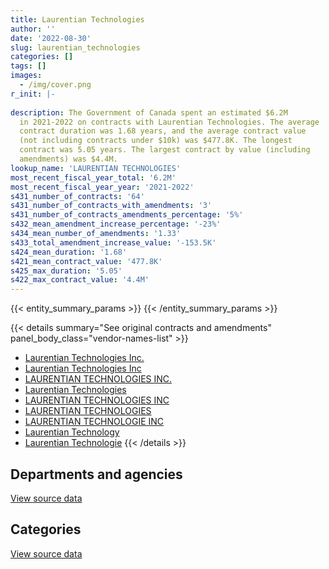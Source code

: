 ```yaml
---
title: Laurentian Technologies
author: ''
date: '2022-08-30'
slug: laurentian_technologies
categories: []
tags: []
images:
  - /img/cover.png
r_init: |-
  
description: The Government of Canada spent an estimated $6.2M
  in 2021-2022 on contracts with Laurentian Technologies. The average
  contract duration was 1.68 years, and the average contract value
  (not including contracts under $10k) was $477.8K. The longest
  contract was 5.05 years. The largest contract by value (including
  amendments) was $4.4M.
lookup_name: 'LAURENTIAN TECHNOLOGIES'
most_recent_fiscal_year_total: '6.2M'
most_recent_fiscal_year_year: '2021-2022'
s431_number_of_contracts: '64'
s431_number_of_contracts_with_amendments: '3'
s431_number_of_contracts_amendments_percentage: '5%'
s432_mean_amendment_increase_percentage: '-23%'
s434_mean_number_of_amendments: '1.33'
s433_total_amendment_increase_value: '-153.5K'
s424_mean_duration: '1.68'
s421_mean_contract_value: '477.8K'
s425_max_duration: '5.05'
s422_max_contract_value: '4.4M'
---
```


<script src="/rmarkdown-libs/htmlwidgets/htmlwidgets.js"></script>
<link href="/rmarkdown-libs/datatables-css/datatables-crosstalk.css" rel="stylesheet" />
<script src="/rmarkdown-libs/datatables-binding/datatables.js"></script>
<script src="/rmarkdown-libs/jquery/jquery-3.6.0.min.js"></script>
<link href="/rmarkdown-libs/dt-core-bootstrap/css/dataTables.bootstrap.min.css" rel="stylesheet" />
<link href="/rmarkdown-libs/dt-core-bootstrap/css/dataTables.bootstrap.extra.css" rel="stylesheet" />
<script src="/rmarkdown-libs/dt-core-bootstrap/js/jquery.dataTables.min.js"></script>
<script src="/rmarkdown-libs/dt-core-bootstrap/js/dataTables.bootstrap.min.js"></script>
<link href="/rmarkdown-libs/crosstalk/css/crosstalk.min.css" rel="stylesheet" />
<script src="/rmarkdown-libs/crosstalk/js/crosstalk.min.js"></script>
<script src="/rmarkdown-libs/htmlwidgets/htmlwidgets.js"></script>
<link href="/rmarkdown-libs/datatables-css/datatables-crosstalk.css" rel="stylesheet" />
<script src="/rmarkdown-libs/datatables-binding/datatables.js"></script>
<script src="/rmarkdown-libs/jquery/jquery-3.6.0.min.js"></script>
<link href="/rmarkdown-libs/dt-core-bootstrap/css/dataTables.bootstrap.min.css" rel="stylesheet" />
<link href="/rmarkdown-libs/dt-core-bootstrap/css/dataTables.bootstrap.extra.css" rel="stylesheet" />
<script src="/rmarkdown-libs/dt-core-bootstrap/js/jquery.dataTables.min.js"></script>
<script src="/rmarkdown-libs/dt-core-bootstrap/js/dataTables.bootstrap.min.js"></script>
<link href="/rmarkdown-libs/crosstalk/css/crosstalk.min.css" rel="stylesheet" />
<script src="/rmarkdown-libs/crosstalk/js/crosstalk.min.js"></script>

{{< entity_summary_params >}}
{{< /entity_summary_params >}}

{{< details summary="See original contracts and amendments" panel_body_class="vendor-names-list" >}}
- [Laurentian Technologies Inc.](https://search.open.canada.ca/en/ct/?sort=contract_value_f%20desc&page=1&search_text=%22Laurentian%20Technologies%20Inc.%22)
- [Laurentian Technologies Inc](https://search.open.canada.ca/en/ct/?sort=contract_value_f%20desc&page=1&search_text=%22Laurentian%20Technologies%20Inc%22)
- [LAURENTIAN TECHNOLOGIES INC.](https://search.open.canada.ca/en/ct/?sort=contract_value_f%20desc&page=1&search_text=%22LAURENTIAN%20TECHNOLOGIES%20INC.%22)
- [Laurentian Technologies](https://search.open.canada.ca/en/ct/?sort=contract_value_f%20desc&page=1&search_text=%22Laurentian%20Technologies%22)
- [LAURENTIAN TECHNOLOGIES INC](https://search.open.canada.ca/en/ct/?sort=contract_value_f%20desc&page=1&search_text=%22LAURENTIAN%20TECHNOLOGIES%20INC%22)
- [LAURENTIAN TECHNOLOGIES](https://search.open.canada.ca/en/ct/?sort=contract_value_f%20desc&page=1&search_text=%22LAURENTIAN%20TECHNOLOGIES%22)
- [LAURENTIAN TECHNOLOGIE INC](https://search.open.canada.ca/en/ct/?sort=contract_value_f%20desc&page=1&search_text=%22LAURENTIAN%20TECHNOLOGIE%20INC%22)
- [Laurentian Technology](https://search.open.canada.ca/en/ct/?sort=contract_value_f%20desc&page=1&search_text=%22Laurentian%20Technology%22)
- [Laurentian Technologie](https://search.open.canada.ca/en/ct/?sort=contract_value_f%20desc&page=1&search_text=%22Laurentian%20Technologie%22)
{{< /details >}}

## Departments and agencies

<div id="htmlwidget-1" style="width:100%;height:auto;" class="datatables html-widget"></div>
<script type="application/json" data-for="htmlwidget-1">{"x":{"style":"bootstrap","filter":"none","vertical":false,"data":[["<a href=\"/departments/chrc-ccdp/\">Canadian Human Rights Commission<\/a>","<a href=\"/departments/dfo-mpo/\">Fisheries and Oceans Canada<\/a>","<a href=\"/departments/dnd-mdn/\">National Defence<\/a>","<a href=\"/departments/ec/\">Environment and Climate Change Canada<\/a>","<a href=\"/departments/esdc-edsc/\">Employment and Social Development Canada<\/a>","<a href=\"/departments/rcmp-grc/\">Royal Canadian Mounted Police<\/a>","<a href=\"/departments/ssc-spc/\">Shared Services Canada<\/a>"],[14011.21,null,4702138.11,null,null,null,932771.33],[null,null,1361585.88,73972.97,null,null,1709928.28],[null,42504.95,7570804.51,46761.1,94460.23,365068.42,2457292.19],[null,null,3532382.48,81862.62,null,null,2588759.9]],"container":"<table class=\"table table-striped table-hover row-border order-column display\">\n  <thead>\n    <tr>\n      <th>Department<\/th>\n      <th>2018-2019<\/th>\n      <th>2019-2020<\/th>\n      <th>2020-2021<\/th>\n      <th>2021-2022<\/th>\n    <\/tr>\n  <\/thead>\n<\/table>","options":{"order":[[4,"desc"]],"pageLength":10,"autoWidth":true,"columnDefs":[{"targets":1,"render":"function(data, type, row, meta) {\n    return type !== 'display' ? data : DTWidget.formatCurrency(data, \"$\", 2, 3, \",\", \".\", true, null);\n  }"},{"targets":2,"render":"function(data, type, row, meta) {\n    return type !== 'display' ? data : DTWidget.formatCurrency(data, \"$\", 2, 3, \",\", \".\", true, null);\n  }"},{"targets":3,"render":"function(data, type, row, meta) {\n    return type !== 'display' ? data : DTWidget.formatCurrency(data, \"$\", 2, 3, \",\", \".\", true, null);\n  }"},{"targets":4,"render":"function(data, type, row, meta) {\n    return type !== 'display' ? data : DTWidget.formatCurrency(data, \"$\", 2, 3, \",\", \".\", true, null);\n  }"},{"width":"16%","targets":[1,2,3,4]},{"className":"dt-right","targets":[1,2,3,4]}],"orderClasses":false}},"evals":["options.columnDefs.0.render","options.columnDefs.1.render","options.columnDefs.2.render","options.columnDefs.3.render"],"jsHooks":[]}</script>
<p class="text-right">
<a href="https://github.com/GoC-Spending/contracts-data/tree/main/data/out/vendors/laurentian_technologies/summary_by_fiscal_year_by_department.csv" class="source-data-link btn btn-link">View source data</a>
</p>

## Categories

<div id="htmlwidget-2" style="width:100%;height:auto;" class="datatables html-widget"></div>
<script type="application/json" data-for="htmlwidget-2">{"x":{"style":"bootstrap","filter":"none","vertical":false,"data":[["<a href=\"/categories/defence/\">Defence<\/a>","<a href=\"/categories/information_technology/\">Information technology<\/a>","<a href=\"/categories/human_capital/\">Human capital<\/a>"],[4702138.11,946782.54,null],[1361585.88,1783901.25,null],[7570804.51,3006086.89,null],[3532382.48,2668983.48,1639.04]],"container":"<table class=\"table table-striped table-hover row-border order-column display\">\n  <thead>\n    <tr>\n      <th>Category<\/th>\n      <th>2018-2019<\/th>\n      <th>2019-2020<\/th>\n      <th>2020-2021<\/th>\n      <th>2021-2022<\/th>\n    <\/tr>\n  <\/thead>\n<\/table>","options":{"order":[[4,"desc"]],"dom":"t","pageLength":30,"autoWidth":true,"columnDefs":[{"targets":1,"render":"function(data, type, row, meta) {\n    return type !== 'display' ? data : DTWidget.formatCurrency(data, \"$\", 2, 3, \",\", \".\", true, null);\n  }"},{"targets":2,"render":"function(data, type, row, meta) {\n    return type !== 'display' ? data : DTWidget.formatCurrency(data, \"$\", 2, 3, \",\", \".\", true, null);\n  }"},{"targets":3,"render":"function(data, type, row, meta) {\n    return type !== 'display' ? data : DTWidget.formatCurrency(data, \"$\", 2, 3, \",\", \".\", true, null);\n  }"},{"targets":4,"render":"function(data, type, row, meta) {\n    return type !== 'display' ? data : DTWidget.formatCurrency(data, \"$\", 2, 3, \",\", \".\", true, null);\n  }"},{"width":"16%","targets":[1,2,3,4]},{"className":"dt-right","targets":[1,2,3,4]}],"orderClasses":false,"lengthMenu":[10,25,30,50,100]}},"evals":["options.columnDefs.0.render","options.columnDefs.1.render","options.columnDefs.2.render","options.columnDefs.3.render"],"jsHooks":[]}</script>
<p class="text-right">
<a href="https://github.com/GoC-Spending/contracts-data/tree/main/data/out/vendors/laurentian_technologies/summary_by_fiscal_year_by_category.csv" class="source-data-link btn btn-link">View source data</a>
</p>
